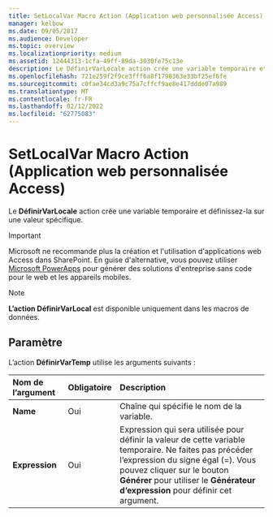 ```yaml
---
title: SetLocalVar Macro Action (Application web personnalisée Access)
manager: kelbow
ms.date: 09/05/2017
ms.audience: Developer
ms.topic: overview
ms.localizationpriority: medium
ms.assetid: 12444313-1cfa-49ff-89da-3030fe75c13e
description: Le DéfinirVarLocale action crée une variable temporaire et définissez-la sur une valeur spécifique.
ms.openlocfilehash: 721e259f2f9ce3fff6a8f1798363e33bf25ef6fe
ms.sourcegitcommit: c0fae34cd3a9c75a7cffcf9ae8e417ddde07a989
ms.translationtype: MT
ms.contentlocale: fr-FR
ms.lasthandoff: 02/12/2022
ms.locfileid: "62775083"
---
```

# <a name="setlocalvar-macro-action-access-custom-web-app"></a>SetLocalVar Macro Action (Application web personnalisée Access)

Le **DéfinirVarLocale** action crée une variable temporaire et définissez-la sur une valeur spécifique. 
  
> [!IMPORTANT]
> Microsoft ne recommande plus la création et l'utilisation d'applications web Access dans SharePoint. En guise d'alternative, vous pouvez utiliser [Microsoft PowerApps](https://powerapps.microsoft.com/) pour générer des solutions d'entreprise sans code pour le web et les appareils mobiles. 
  
> [!NOTE]
> **L’action DéfinirVarLocal** est disponible uniquement dans les macros de données. 
  
## <a name="setting"></a>Paramètre

L’action **DéfinirVarTemp** utilise les arguments suivants : 
  
|**Nom de l’argument**|**Obligatoire**|**Description**|
|:-----|:-----|:-----|
|**Name** <br/> |Oui  <br/> |Chaîne qui spécifie le nom de la variable. |
|**Expression** <br/> |Oui  <br/> |Expression qui sera utilisée pour définir la valeur de cette variable temporaire. Ne faites pas précéder l’expression du signe égal (=). Vous pouvez cliquer sur le bouton **Générer** pour utiliser le **Générateur d’expression** pour définir cet argument. |
   

